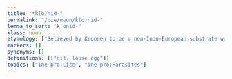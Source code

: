 ```yaml
---
title: "*ḱ(o)nid-"
permalink: "/pie/noun/ḱ(o)nid-"
lemma_to_sort: "k'onid-"
klass: noun
etymology: ["Believed by Kroonen to be a non-Indo-European substrate word related to Latin lēns (“id.”)."]
markers: []
synonyms: []
definitions: [["nit, louse egg"]]
topics: ["ine-pro:Lice", "ine-pro:Parasites"]
---
```

